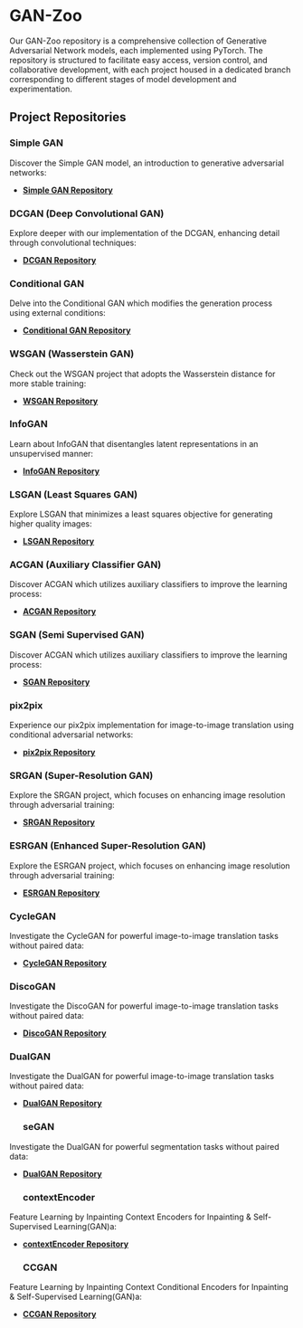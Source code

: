 # GAN-Zoo

Our GAN-Zoo repository is a comprehensive collection of Generative Adversarial Network models, each implemented using PyTorch. The repository is structured to facilitate easy access, version control, and collaborative development, with each project housed in a dedicated branch corresponding to different stages of model development and experimentation.

## Project Repositories

### Simple GAN
Discover the Simple GAN model, an introduction to generative adversarial networks:
- **[Simple GAN Repository](https://github.com/atikul-islam-sajib/GPSG)**

### DCGAN (Deep Convolutional GAN)
Explore deeper with our implementation of the DCGAN, enhancing detail through convolutional techniques:
- **[DCGAN Repository](https://github.com/atikul-islam-sajib/GPDSG)**

### Conditional GAN
Delve into the Conditional GAN which modifies the generation process using external conditions:
- **[Conditional GAN Repository](https://github.com/atikul-islam-sajib/GPCGAN)**

### WSGAN (Wasserstein GAN)
Check out the WSGAN project that adopts the Wasserstein distance for more stable training:
- **[WSGAN Repository](https://github.com/atikul-islam-sajib/GPWGAN)**

### InfoGAN
Learn about InfoGAN that disentangles latent representations in an unsupervised manner:
- **[InfoGAN Repository](https://github.com/atikul-islam-sajib/InfoGAN)**

### LSGAN (Least Squares GAN)
Explore LSGAN that minimizes a least squares objective for generating higher quality images:
- **[LSGAN Repository](https://github.com/atikul-islam-sajib/LSGAN)**

### ACGAN (Auxiliary Classifier GAN)
Discover ACGAN which utilizes auxiliary classifiers to improve the learning process:
- **[ACGAN Repository](https://github.com/atikul-islam-sajib/AC-GAN)**

### SGAN (Semi Supervised GAN)
Discover ACGAN which utilizes auxiliary classifiers to improve the learning process:
- **[SGAN Repository](https://github.com/atikul-islam-sajib/SGAN)**

### pix2pix
Experience our pix2pix implementation for image-to-image translation using conditional adversarial networks:
- **[pix2pix Repository](https://github.com/atikul-islam-sajib/pix2pix)**

### SRGAN (Super-Resolution GAN)
Explore the SRGAN project, which focuses on enhancing image resolution through adversarial training:
- **[SRGAN Repository](https://github.com/atikul-islam-sajib/SRGAN)**

### ESRGAN (Enhanced Super-Resolution GAN)
Explore the ESRGAN project, which focuses on enhancing image resolution through adversarial training:
- **[ESRGAN Repository](https://github.com/atikul-islam-sajib/ESRGAN)**

### CycleGAN
Investigate the CycleGAN for powerful image-to-image translation tasks without paired data:
- **[CycleGAN Repository](https://github.com/atikul-islam-sajib/CycleGAN)**

### DiscoGAN
Investigate the DiscoGAN for powerful image-to-image translation tasks without paired data:
- **[DiscoGAN Repository](https://github.com/atikul-islam-sajib/DiscoGAN)**

### DualGAN
Investigate the DualGAN for powerful image-to-image translation tasks without paired data:
- **[DualGAN Repository](https://github.com/atikul-islam-sajib/DualGAN)**

  ### seGAN
Investigate the DualGAN for powerful segmentation tasks without paired data:
- **[DualGAN Repository](https://github.com/atikul-islam-sajib/segGAN)**

  ### contextEncoder
Feature Learning by Inpainting Context Encoders for Inpainting & Self-Supervised Learning(GAN)a:
- **[contextEncoder Repository](https://github.com/atikul-islam-sajib/contextEncoder)**

    ### CCGAN
Feature Learning by Inpainting Context Conditional Encoders for Inpainting & Self-Supervised Learning(GAN)a:
- **[CCGAN Repository](https://github.com/atikul-islam-sajib/CCGAN)**



